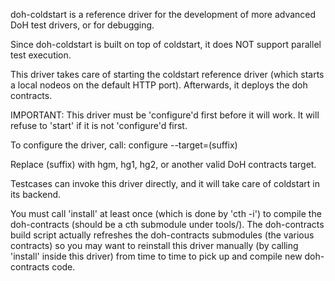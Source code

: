 
doh-coldstart is a reference driver for the development of more advanced DoH test drivers, or for debugging.

Since doh-coldstart is built on top of coldstart, it does NOT support parallel test execution.

This driver takes care of starting the coldstart reference driver (which starts a local nodeos on the default HTTP port). Afterwards, it deploys the doh contracts.

IMPORTANT: This driver must be 'configure'd first before it will work. It will refuse to 'start' if it is not 'configure'd first.

To configure the driver, call:
  configure --target=(suffix)

Replace (suffix) with hgm, hg1, hg2, or another valid DoH contracts target.

Testcases can invoke this driver directly, and it will take care of coldstart in its backend.

You must call 'install' at least once (which is done by 'cth -i') to compile the doh-contracts (should be a cth submodule under tools/). The doh-contracts build script actually refreshes the doh-contracts submodules (the various contracts) so you may want to reinstall this driver manually (by calling 'install' inside this driver) from time to time to pick up and compile new doh-contracts code.

